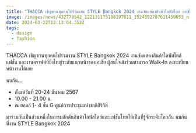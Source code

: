 ```yaml
---
title: "THACCA เชิญชวนทุกคนไปร่วมงาน STYLE Bangkok 2024 งานจัดแสดงสินค้าไลฟ์สไตล์ แฟชั่น และงานคราฟต์ที่ยิ่งใหญ่ระดับแนวหน้าของเอเชีย"
image: /images/news/432778542_122131173188197611_1524592787611459653_n-2.jpg
date: 2024-03-22T12:13:04.352Z
tags:
  - design
  - fashion
---
```

THACCA เชิญชวนทุกคนไปร่วมงาน STYLE Bangkok 2024 งานจัดแสดงสินค้าไลฟ์สไตล์ แฟชั่น และงานคราฟต์ที่ยิ่งใหญ่ระดับแนวหน้าของเอเชีย ผู้สนใจเข้าร่วมสามารถ Walk-In ลงทะเบียนหน้างานได้เลย

พบกัน…

* ตั้งแต่วันที่ 20-24 มีนาคม 2567 
* 10.00 - 21.00 น.
* ณ ฮอลล์ 1- 4 ชั้น G ศูนย์การประชุมแห่งชาติสิริกิติ์

มาร่วมกันเป็นส่วนหนึ่งในการผลักดันสินค้าไลฟ์สไตล์และแฟชั่นไทยให้เป็นที่รู้จักระดับโลกกัน  พบกันที่งาน STYLE Bangkok 2024
